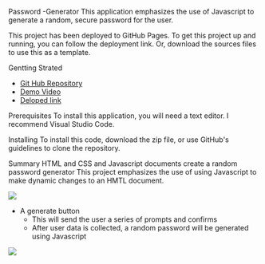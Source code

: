 Password -Generator
This application emphasizes the use of Javascript to generate a random, secure password for the user.

This project has been deployed to GitHub Pages. To get this project up and running, you can follow the deployment link. Or, download the sources files to use this as a template.

Gentting Strated
* [Git Hub Repository](https://github.com/Preranashukla/Assignment3.git)
* [ Demo Video ](https://drive.google.com/file/d/18wr5qb5-fHkZ23mrRKRaWvY70-hAn0i6/view)
* [Deloped link](https://preranashukla.github.io/Assignment3/)

Prerequisites
To install this application, you will need a text editor. I recommend Visual Studio Code.

Installing
To install this code, download the zip file, or use GitHub's guidelines to clone the repository.

Summary
HTML and CSS and Javascript documents create a random password generator
This project emphasizes the use of using Javascript to make dynamic changes to an HMTL document.

![](./assets/demo.png)
* A generate button
    * This will send the user a series of prompts and confirms
    * After user data is collected, a random password will be generated using Javascript

![](./Assets/pass.PNG)



